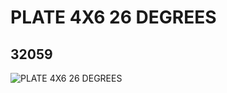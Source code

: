 # PLATE 4X6 26 DEGREES
## 32059
![PLATE 4X6 26 DEGREES](https://lc-www-live-s.legocdn.com/media/bricks/5/2/4118708.jpg)